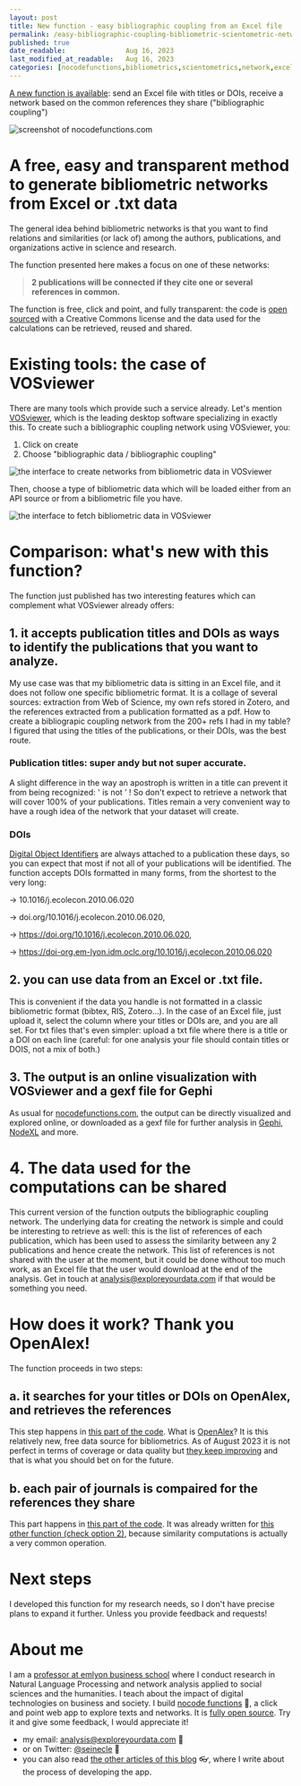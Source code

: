 ```yaml
---
layout: post
title: New function - easy bibliographic coupling from an Excel file
permalink: /easy-bibliographic-coupling-bibliometric-scientometric-network-with-excel-file/
published: true
date_readable:               Aug 16, 2023
last_modified_at_readable:   Aug 16, 2023
categories: [nocodefunctions,bibliometrics,scientometrics,network,excel]
---
```

[A new function is available](https://nocodefunctions.com/bibliocoupling/bibliographic_coupling_tool.html): send an Excel file with titles or DOIs, receive a network based on the common references they share ("bibliographic coupling")

![screenshot of nocodefunctions.com](https://github.com/seinecle/blog/assets/1244100/71735d1a-2b5a-445f-a08c-e86900747925)

# A free, easy and transparent method to generate bibliometric networks from Excel or .txt data
The general idea behind bibliometric networks is that you want to find relations and similarities (or lack of) among the authors, publications, and organizations active in science and research.

The function presented here makes a focus on one of these networks:

> **2 publications will be connected if they cite one or several references in common.**

The function is free, click and point, and fully transparent: the code is [open sourced](https://github.com/seinecle/nocodefunctions-web-app) with a Creative Commons license and the data used for the calculations can be retrieved, reused and shared.

# Existing tools: the case of VOSviewer
There are many tools which provide such a service already. Let's mention [VOSviewer](https://www.vosviewer.com/), which is the leading desktop software specializing in exactly this.
To create such a bibliographic coupling network using VOSviewer, you:

1. Click on create
2. Choose "bibliographic data / bibliographic coupling"

![the interface to create networks from bibliometric data in VOSviewer](https://github.com/seinecle/blog/assets/1244100/250dcfc1-309a-4019-9f3d-db95c0fe4fa7)

Then, choose a type of bibliometric data which will be loaded either from an API source or from a bibliometric file you have.

![the interface to fetch bibliometric data in VOSviewer](https://github.com/seinecle/blog/assets/1244100/1d58602f-6198-419c-84c7-0e1d9094b400)


# Comparison: what's new with this function?
The function just published has two interesting features which can complement what VOSviewer already offers:

## 1. it accepts publication titles and DOIs as ways to identify the publications that you want to analyze.
My use case was that my bibliometric data is sitting in an Excel file, and it does not follow one specific bibliometric format.
It is a collage of several sources: extraction from Web of Science, my own refs stored in Zotero, and the references extracted from a publication formatted as a pdf.
How to create a bibliograpic coupling network from the 200+ refs I had in my table? I figured that using the titles of the publications, or their DOIs, was the best route.

### Publication titles: super andy  but not super accurate.
A slight difference in the way an apostroph is written in a title can prevent it from being recognized: ' is not ʼ !
So don't expect to retrieve a network that will cover 100% of your publications. Titles remain a very convenient way to have a rough idea of the network that your dataset will create.

### DOIs
[Digital Object Identifiers](https://fr.wikipedia.org/wiki/Digital_Object_Identifier) are always attached to a publication these days, so you can expect that most if not all of your publications will be identified. The function accepts DOIs formatted in many forms, from the shortest to the very long:

-> 10.1016/j.ecolecon.2010.06.020

-> doi.org/10.1016/j.ecolecon.2010.06.020,

-> https://doi.org/10.1016/j.ecolecon.2010.06.020,

-> https://doi-org.em-lyon.idm.oclc.org/10.1016/j.ecolecon.2010.06.020

## 2. you can use data from an Excel or .txt file.
This is convenient if the data you handle is not formatted in a classic bibliometric format (bibtex, RIS, Zotero...).
In the case of an Excel file, just upload it, select the column where your titles or DOIs are, and you are all set.
For txt files that's even simpler: upload a txt file where there is a title or a DOI on each line (careful: for one analysis your file should contain titles or DOIS, not a mix of both.)

## 3. The output is an online visualization with VOSviewer and a gexf file for Gephi
As usual for [nocodefunctions.com](https://nocodefunctions.com), the output can be directly visualized and explored online, or downloaded as a gexf file for further analysis in [Gephi](https://gephi.org), [NodeXL](https://www.smrfoundation.org/nodexl/) and more.

# 4. The data used for the computations can be shared
This current version of the function outputs the bibliographic coupling network.
The underlying data for creating the network is simple and could be interesting to retrieve as well: this is the list of references of each publication, which has been used to assess the similarity between any 2 publications and hence create the network.
This list of references is not shared with the user at the moment, but it could be done without too much work, as an Excel file that the user would download at the end of the analysis.
Get in touch at analysis@exploreyourdata.com if that would be something you need.

# How does it work? Thank you OpenAlex!
The function proceeds in two steps:

## a. it searches for your titles or DOIs on OpenAlex, and retrieves the references
This step happens in [this part of the code](https://github.com/seinecle/OpenAlexCitedRefs). What is [OpenAlex](https://openalex.org/)?
It is this relatively new, free data source for bibliometrics.
As of August 2023 it is not perfect in terms of coverage or data quality but [they keep improving](https://blog.ourresearch.org/new-study-shows-openalex-is-a-good-alternative-to-scopus-for-demographic-research/) and that is what you should bet on for the future.

## b. each pair of journals is compaired for the references they share
This part happens in [this part of the code](https://github.com/seinecle/Gaze).
It was already written for [this other function (check option 2)](https://nocodefunctions.com/gaze/network_builder_tool.html), because similarity computations is actually a very common operation.

# Next steps
I developed this function for my research needs, so I don't have precise plans to expand it further.
Unless you provide feedback and requests! 


# About me
I am a [professor at emlyon business school](https://www.linkedin.com/in/levallois/) where I conduct research in Natural Language Processing and network analysis applied to social sciences and the humanities. I teach about the impact of digital technologies on business and society. I  build [nocode functions](https://nocodefunctions.com) 🔎, a click and point web app to explore texts and networks. It is [fully open source](https://github.com/seinecle/nocodefunctions). Try it and give some feedback, I would appreciate it!

* my email: [analysis@exploreyourdata.com](mailto:analysis@exploreyourdata.com) 📧
* or on Twitter: [@seinecle](https://twitter.com/seinecle) 📱
* you can also read [the other articles of this blog](https://nocodefunctions.com/blog) 👓, where I write about the process of developing the app.

